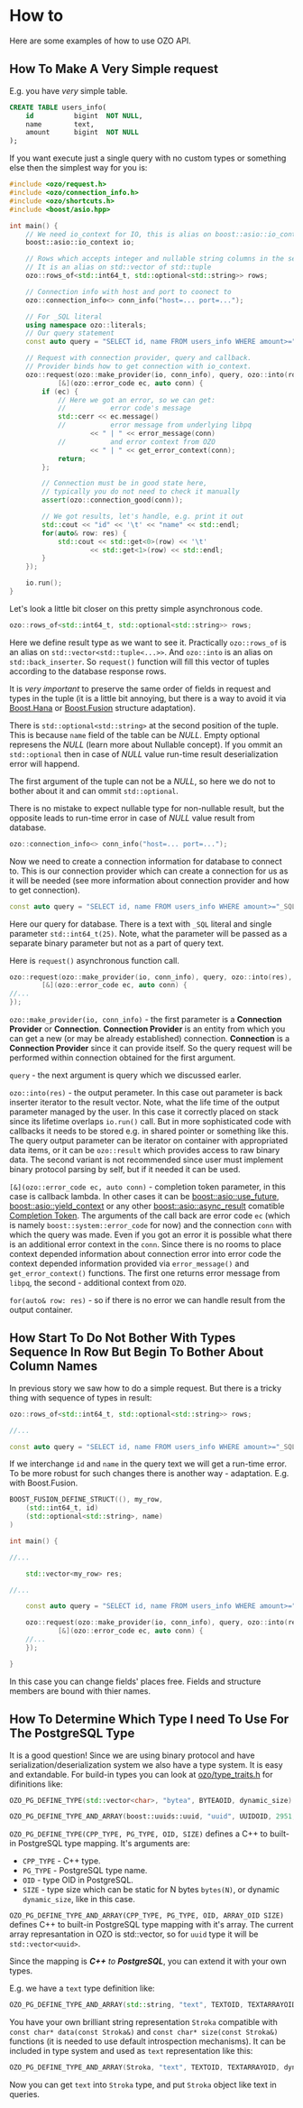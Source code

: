 # How to

Here are some examples of how to use OZO API.

## How To Make A Very Simple request

E.g. you have _very_ simple table.

```sql
CREATE TABLE users_info(
    id          bigint  NOT NULL,
    name        text,
    amount      bigint  NOT NULL
);
```

If you want execute just a single query with no custom types or something else then the simplest way for you is:

```c++
#include <ozo/request.h>
#include <ozo/connection_info.h>
#include <ozo/shortcuts.h>
#include <boost/asio.hpp>

int main() {
    // We need io_context for IO, this is alias on boost::asio::io_context
    boost::asio::io_context io;

    // Rows which accepts integer and nullable string columns in the sequence
    // It is an alias on std::vector of std::tuple
    ozo::rows_of<std::int64_t, std::optional<std::string>> rows;

    // Connection info with host and port to coonect to
    ozo::connection_info<> conn_info("host=... port=...");

    // For _SQL literal
    using namespace ozo::literals;
    // Our query statement
    const auto query = "SELECT id, name FROM users_info WHERE amount>="_SQL + std::int64_t(25);

    // Request with connection provider, query and callback.
    // Provider binds how to get connection with io_context.
    ozo::request(ozo::make_provider(io, conn_info), query, ozo::into(rows),
            [&](ozo::error_code ec, auto conn) {
        if (ec) {
            // Here we got an error, so we can get:
            //           error code's message
            std::cerr << ec.message()
            //           error message from underlying libpq
                    << " | " << error_message(conn)
            //           and error context from OZO
                    << " | " << get_error_context(conn);
            return;
        };

        // Connection must be in good state here,
        // typically you do not need to check it manually
        assert(ozo::connection_good(conn));

        // We got results, let's handle, e.g. print it out
        std::cout << "id" << '\t' << "name" << std::endl;
        for(auto& row: res) {
            std::cout << std::get<0>(row) << '\t'
                    << std::get<1>(row) << std::endl;
        }
    });

    io.run();
}
```

Let's look a little bit closer on this pretty simple asynchronous code.

```c++
ozo::rows_of<std::int64_t, std::optional<std::string>> rows;
```

Here we define result type as we want to see it. Practically `ozo::rows_of` is an alias on `std::vector<std::tuple<...>>`. And `ozo::into` is an alias on `std::back_inserter`. So `request()` function will fill this vector of tuples according to the database response rows.

It is _very important_ to preserve the same order of fields in request and types in the tuple (it is a little bit annoying, but there is a way to avoid it via [Boost.Hana](https://www.boost.org/doc/libs/1_66_0/libs/hana/doc/html/index.html#tutorial-introspection-adapting) or [Boost.Fusion](https://www.boost.org/doc/libs/1_66_0/libs/fusion/doc/html/fusion/adapted.html) structure adaptation).

There is `std::optional<std::string>` at the second position of the tuple. This is because `name` field of the table can be _NULL_. Empty optional represens the _NULL_ (learn more about Nullable concept). If you ommit an `std::optional` then in case of _NULL_ value run-time result deserialization error will happend.

The first argument of the tuple can not be a _NULL_, so here we do not to bother about it and can ommit `std::optional`.

There is no mistake to expect nullable type for non-nullable result, but the opposite leads to run-time error in case of _NULL_ value result from database.

```c++
ozo::connection_info<> conn_info("host=... port=...");
```

Now we need to create a connection information for database to connect to. This is our connection provider which can create a connection for us as it will be needed (see more information about connection provider and how to get connection).

```c++
const auto query = "SELECT id, name FROM users_info WHERE amount>="_SQL + std::int64_t(25);
```

Here our query for database. There is a text with `_SQL` literal and single parameter `std::int64_t(25)`. Note, what the parameter will be passed as a separate binary parameter but not as a part of query text.

Here is `request()` asynchronous function call.

```c++
ozo::request(ozo::make_provider(io, conn_info), query, ozo::into(res),
        [&](ozo::error_code ec, auto conn) {
//...
});
```

`ozo::make_provider(io, conn_info)` - the first parameter is a **Connection Provider** or **Connection**. **Connection Provider** is an entity from which you can get a new (or may be already established) connection. **Connection** is a **Connection Provider** since it can provide itself. So the query request will be performed within connection obtained for the first argument.

`query` - the next argument is query which we discussed earler.

`ozo::into(res)` - the output perameter. In this case out parameter is back inserter iterator to the result vector. Note, what the life time of the output parameter managed by the user. In this case it correctly placed on stack since its lifetime overlaps `io.run()` call. But in more sophisticated code with callbacks it needs to be stored e.g. in shared pointer or something like this. The query output parameter can be iterator on container with appropriated data items, or it can be `ozo::result` which provides access to raw binary data. The second variant is not recommended since user must implement binary protocol parsing by self, but if it needed it can be used.

`[&](ozo::error_code ec, auto conn)` - completion token parameter, in this case is callback lambda. In other cases it can be [boost::asio::use_future](https://www.boost.org/doc/libs/1_67_0/doc/html/boost_asio/reference/use_future.html), [boost::asio::yield_context](https://www.boost.org/doc/libs/1_67_0/doc/html/boost_asio/reference/yield_context.html) or any other [boost::asio::async_result](https://www.boost.org/doc/libs/1_67_0/doc/html/boost_asio/reference/async_result.html) comatible [Completion Token](https://www.boost.org/doc/libs/1_67_0/doc/html/boost_asio/reference/async_completion.html). The arguments of the call back are error code `ec` (which is namely `boost::system::error_code` for now) and the connection `conn` with which the query was made. Even if you got an error it is possible what there is an additional error context in the `conn`. Since there is no rooms to place context depended information about connection error into error code the context depended information provided via `error_message()` and `get_error_context()` functions. The first one returns error message from `libpq`, the second - additional context from `OZO`.

`for(auto& row: res)` - so if there is no error we can handle result from the output container.

## How Start To Do Not Bother With Types Sequence In Row But Begin To Bother About Column Names

In previous story we saw how to do a simple request. But there is a tricky thing with sequence of types in result:
```c++
ozo::rows_of<std::int64_t, std::optional<std::string>> rows;

//...

const auto query = "SELECT id, name FROM users_info WHERE amount>="_SQL + std::int64_t(25);
```

If we interchange `id` and `name` in the query text we will get a run-time error. To be more robust for such changes there is another way - adaptation. E.g. with Boost.Fusion.

```c++
BOOST_FUSION_DEFINE_STRUCT((), my_row,
    (std::int64_t, id)
    (std::optional<std::string>, name)
)

int main() {

//...

    std::vector<my_row> res;

//...

    const auto query = "SELECT id, name FROM users_info WHERE amount>="_SQL + std::int64_t(25);

    ozo::request(ozo::make_provider(io, conn_info), query, ozo::into(res),
            [&](ozo::error_code ec, auto conn) {
    //...
    });

}
```

In this case you can change fields' places free. Fields and structure members are bound with thier names.

## How To Determine Which Type I need To Use For The PostgreSQL Type

It is a good question! Since we are using binary protocol and have serialization/deserialization system we also have a type system. It is easy and extandable. For build-in types you can look at [ozo/type_traits.h](../include/ozo/type_traits.h) for difinitions like:

```c++
OZO_PG_DEFINE_TYPE(std::vector<char>, "bytea", BYTEAOID, dynamic_size)

OZO_PG_DEFINE_TYPE_AND_ARRAY(boost::uuids::uuid, "uuid", UUIDOID, 2951, bytes<16>)
```

`OZO_PG_DEFINE_TYPE(CPP_TYPE, PG_TYPE, OID, SIZE)` defines a C++ to built-in PostgreSQL type mapping. It's arguments are:

* `CPP_TYPE` - C++ type.
* `PG_TYPE` - PostgreSQL type name.
* `OID` - type OID in PostgreSQL.
* `SIZE` - type size which can be static for N bytes `bytes(N)`, or dynamic `dynamic_size`, like in this case.

`OZO_PG_DEFINE_TYPE_AND_ARRAY(CPP_TYPE, PG_TYPE, OID, ARRAY_OID SIZE)` defines  C++ to built-in PostgreSQL type mapping with it's array. The current array represantation in OZO is std::vector, so for `uuid` type it will be `std::vector<uuid>`.

Since the mapping is ***C++** to **PostgreSQL***, you can extend it with your own types.

E.g. we have a `text` type definition like:

```c++
OZO_PG_DEFINE_TYPE_AND_ARRAY(std::string, "text", TEXTOID, TEXTARRAYOID, dynamic_size)
```

You have your own brilliant string representation `Stroka` compatible with `const char* data(const Stroka&)` and `const char* size(const Stroka&)` functions (it is needed to use default introspection mechanisms). It can be included in type system and used as `text` representation like this:

```c++
OZO_PG_DEFINE_TYPE_AND_ARRAY(Stroka, "text", TEXTOID, TEXTARRAYOID, dynamic_size)
```

Now you can get `text` into `Stroka` type, and put `Stroka` object like text in queries.
